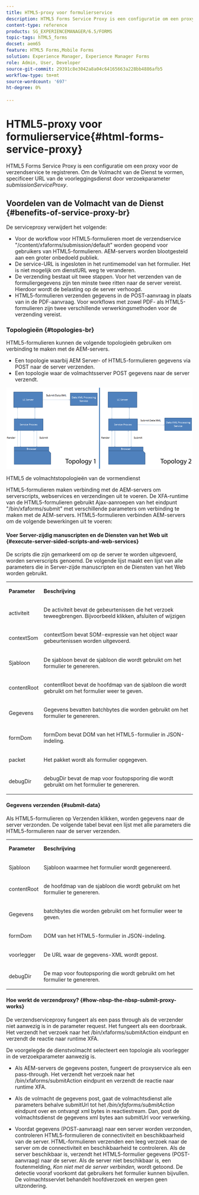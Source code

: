 ```yaml
---
title: HTML5-proxy voor formulierservice
description: HTML5 Forms Service Proxy is een configuratie om een proxy voor de verzendservice te registreren. Om de Volmacht van de Dienst te vormen, specificeer URL van de voorleggingsdienst door request parameter submissionServiceProxy.
content-type: reference
products: SG_EXPERIENCEMANAGER/6.5/FORMS
topic-tags: hTML5_forms
docset: aem65
feature: HTML5 Forms,Mobile Forms
solution: Experience Manager, Experience Manager Forms
role: Admin, User, Developer
source-git-commit: 29391c8e3042a8a04c64165663a228bb4886afb5
workflow-type: tm+mt
source-wordcount: '697'
ht-degree: 0%

---
```


# HTML5-proxy voor formulierservice{#html-forms-service-proxy}

HTML5 Forms Service Proxy is een configuratie om een proxy voor de verzendservice te registreren. Om de Volmacht van de Dienst te vormen, specificeer URL van de voorleggingsdienst door verzoekparameter *submissionServiceProxy*.

## Voordelen van de Volmacht van de Dienst {#benefits-of-service-proxy-br}

De serviceproxy verwijdert het volgende:

* Voor de workflow voor HTML5-formulieren moet de verzendservice &quot;/content/xfaforms/submission/default&quot; worden geopend voor gebruikers van HTML5-formulieren. AEM-servers worden blootgesteld aan een groter onbedoeld publiek.
* De service-URL is ingesloten in het runtimemodel van het formulier. Het is niet mogelijk om dienstURL weg te veranderen.
* De verzending bestaat uit twee stappen. Voor het verzenden van de formuliergegevens zijn ten minste twee ritten naar de server vereist. Hierdoor wordt de belasting op de server verhoogd.
* HTML5-formulieren verzenden gegevens in de POST-aanvraag in plaats van in de PDF-aanvraag. Voor workflows met zowel PDF- als HTML5-formulieren zijn twee verschillende verwerkingsmethoden voor de verzending vereist.

### Topologieën {#topologies-br}

HTML5-formulieren kunnen de volgende topologieën gebruiken om verbinding te maken met de AEM-servers.

* Een topologie waarbij AEM Server- of HTML5-formulieren gegevens via POST naar de server verzenden.
* Een topologie waar de volmachtsserver POST gegevens naar de server verzendt.

![ HTML5 de topologieën van de de dienstvolmacht van vormen ](assets/topology.png)

HTML5 de volmachtstopologieën van de vormendienst

HTML5-formulieren maken verbinding met de AEM-servers om serverscripts, webservices en verzendingen uit te voeren. De XFA-runtime van de HTML5-formulieren gebruikt Ajax-aanroepen van het eindpunt &quot;/bin/xfaforms/submit&quot; met verschillende parameters om verbinding te maken met de AEM-servers. HTML5-formulieren verbinden AEM-servers om de volgende bewerkingen uit te voeren:

#### Voer Server-zijdig manuscripten en de Diensten van het Web uit {#execute-server-sided-scripts-and-web-services}

De scripts die zijn gemarkeerd om op de server te worden uitgevoerd, worden serverscripts genoemd. De volgende lijst maakt een lijst van alle parameters die in Server-zijde manuscripten en de Diensten van het Web worden gebruikt.

<table>
 <tbody>
  <tr>
   <td><p><strong>Parameter</strong></p> </td>
   <td><p><strong>Beschrijving</strong></p> </td>
  </tr>
  <tr>
   <td><p>activiteit</p> </td>
   <td><p>De activiteit bevat de gebeurtenissen die het verzoek teweegbrengen. Bijvoorbeeld klikken, afsluiten of wijzigen</p> </td>
  </tr>
  <tr>
   <td><p>contextSom</p> </td>
   <td><p>contextSom bevat SOM-expressie van het object waar gebeurtenissen worden uitgevoerd.</p> </td>
  </tr>
  <tr>
   <td><p>Sjabloon</p> </td>
   <td><p>De sjabloon bevat de sjabloon die wordt gebruikt om het formulier te genereren.</p> </td>
  </tr>
  <tr>
   <td><p>contentRoot</p> </td>
   <td><p>contentRoot bevat de hoofdmap van de sjabloon die wordt gebruikt om het formulier weer te geven.</p> </td>
  </tr>
  <tr>
   <td><p>Gegevens</p> </td>
   <td><p>Gegevens bevatten batchbytes die worden gebruikt om het formulier te genereren.</p> </td>
  </tr>
  <tr>
   <td><p>formDom</p> </td>
   <td><p>formDom bevat DOM van het HTML5-formulier in JSON-indeling.</p> </td>
  </tr>
  <tr>
   <td><p>packet</p> </td>
   <td><p>Het pakket wordt als formulier opgegeven.</p> </td>
  </tr>
  <tr>
   <td><p>debugDir</p> </td>
   <td><p>debugDir bevat de map voor foutopsporing die wordt gebruikt om het formulier te genereren.</p> </td>
  </tr>
 </tbody>
</table>

#### Gegevens verzenden {#submit-data}

Als HTML5-formulieren op Verzenden klikken, worden gegevens naar de server verzonden. De volgende tabel bevat een lijst met alle parameters die HTML5-formulieren naar de server verzenden.

<table>
 <tbody>
  <tr>
   <td><p><strong>Parameter</strong></p> </td>
   <td><p><strong>Beschrijving</strong></p> </td>
  </tr>
  <tr>
   <td><p>Sjabloon</p> </td>
   <td><p>Sjabloon waarmee het formulier wordt gegenereerd.</p> </td>
  </tr>
  <tr>
   <td><p>contentRoot</p> </td>
   <td><p>de hoofdmap van de sjabloon die wordt gebruikt om het formulier te genereren.</p> </td>
  </tr>
  <tr>
   <td><p>Gegevens</p> </td>
   <td><p>batchbytes die worden gebruikt om het formulier weer te geven.</p> </td>
  </tr>
  <tr>
   <td><p>formDom</p> </td>
   <td><p>DOM van het HTML5-formulier in JSON-indeling.</p> </td>
  </tr>
  <tr>
   <td><p>voorlegger</p> </td>
   <td><p>De URL waar de gegevens-XML wordt gepost.</p> </td>
  </tr>
  <tr>
   <td><p>debugDir</p> </td>
   <td><p>De map voor foutopsporing die wordt gebruikt om het formulier te genereren.</p> </td>
  </tr>
 </tbody>
</table>

#### Hoe werkt de verzendproxy? {#how-nbsp-the-nbsp-submit-proxy-works}

De verzendserviceproxy fungeert als een pass through als de verzender niet aanwezig is in de parameter request. Het fungeert als een doorbraak. Het verzendt het verzoek naar het /bin/xfaforms/submitAction eindpunt en verzendt de reactie naar runtime XFA.

De voorgelegde de dienstvolmacht selecteert een topologie als voorlegger in de verzoekparameter aanwezig is.

* Als AEM-servers de gegevens posten, fungeert de proxyservice als een pass-through. Het verzendt het verzoek naar het /bin/xfaforms/submitAction eindpunt en verzendt de reactie naar runtime XFA.
* Als de volmacht de gegevens post, gaat de volmachtsdienst alle parameters behalve submitUrl tot het */bin/xfaforms/submitAction* eindpunt over en ontvangt xml bytes in reactiestream. Dan, post de volmachtsdienst de gegevens xml bytes aan submitUrl voor verwerking.

* Voordat gegevens (POST-aanvraag) naar een server worden verzonden, controleren HTML5-formulieren de connectiviteit en beschikbaarheid van de server. HTML-formulieren verzenden een leeg verzoek naar de server om de connectiviteit en beschikbaarheid te controleren. Als de server beschikbaar is, verzendt het HTML5-formulier gegevens (POST-aanvraag) naar de server. Als de server niet beschikbaar is, een foutenmelding, *Kon niet met de server verbinden,* wordt getoond. De detectie vooraf voorkomt dat gebruikers het formulier kunnen bijvullen. De volmachtsservlet behandelt hoofdverzoek en werpen geen uitzondering.
